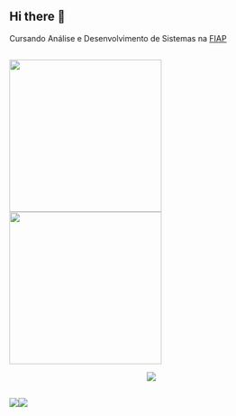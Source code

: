## Hi there 👋

<p>Cursando Análise e Desenvolvimento de Sistemas na <a href="https://www.fiap.com.br/">FIAP</a></p>

##

<div>
  <img height="270em" src="https://github-readme-stats.vercel.app/api?username=David-rapeckman&theme=tokyonight&show_icons=false">
  <img height="270em" src="https://github-readme-stats.vercel.app/api/top-langs/?username=David-rapeckman&theme=tokyonight&langs_count=8"> 
</div>

<p align="center">
  <a href="https://skillicons.dev">
    <img src="https://skillicons.dev/icons?i=java,kotlin,aws,spring,kafka,rabbitmq,docker,python,cs,postgresql,mongo,redis" />
  </a>
</p>

##

<div style="display: flex;">
  <a href="https://www.linkedin.com/in/vitorvhsilva/" target="_blank"><img src="https://img.shields.io/badge/LinkedIn-0077B5?style=for-the-badge&logo=linkedin&logoColor=white"></a>
  <a href="mailto:vitorvhsilva@gmail.com" target="_blank"><img src="https://img.shields.io/badge/Gmail-D14836?style=for-the-badge&logo=gmail&logoColor=white"></a>
</div>

